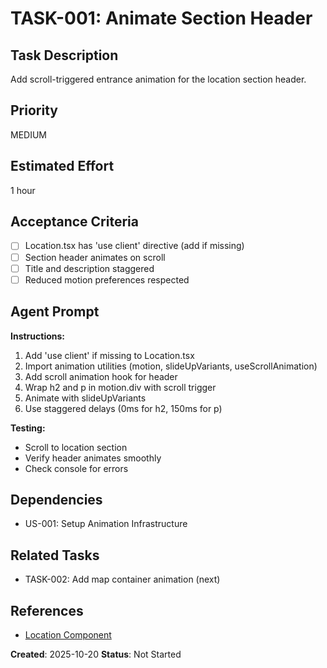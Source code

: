 # TASK-001: Animate Section Header

## Task Description
Add scroll-triggered entrance animation for the location section header.

## Priority
MEDIUM

## Estimated Effort
1 hour

## Acceptance Criteria
- [ ] Location.tsx has 'use client' directive (add if missing)
- [ ] Section header animates on scroll
- [ ] Title and description staggered
- [ ] Reduced motion preferences respected

## Agent Prompt

**Instructions:**

1. Add 'use client' if missing to Location.tsx
2. Import animation utilities (motion, slideUpVariants, useScrollAnimation)
3. Add scroll animation hook for header
4. Wrap h2 and p in motion.div with scroll trigger
5. Animate with slideUpVariants
6. Use staggered delays (0ms for h2, 150ms for p)

**Testing:**
- Scroll to location section
- Verify header animates smoothly
- Check console for errors

## Dependencies
- US-001: Setup Animation Infrastructure

## Related Tasks
- TASK-002: Add map container animation (next)

## References
- [Location Component](../../../../components/Location.tsx)

**Created**: 2025-10-20
**Status**: Not Started
